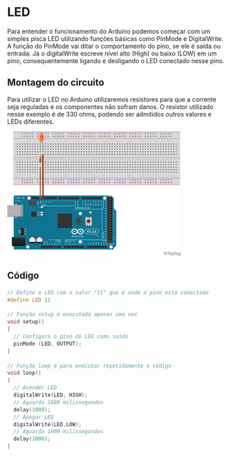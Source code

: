 # LED

Para entender o funcionamento do Arduino podemos começar com um simples pisca LED utilizando funções básicas como PinMode e DigitalWrite. A função do PinMode vai ditar o comportamento do pino, se ele é saída ou entrada. Já o digitalWrite escreve nível alto (High) ou baixo (LOW) em um pino, consequentemente ligando e desligando o LED conectado nesse pino.

## Montagem do circuito

Para utilizar o LED no Arduino utilizaremos resistores para que a corrente seja reguladas e os componentes não sofram danos. O resistor utilizado nesse exemplo é de 330 ohms, podendo ser admitidos outros valores e LEDs diferentes.

<img src = "led.png" alt = "Circuito LED" width = 400 />          

## Código

```C
// Define o LED com o valor "11" que é onde o pino está conectado
#define LED 11

// Função setup é executada apenas uma vez
void setup()
{
  // Configura o pino do LED como saída
  pinMode (LED, OUTPUT);
}

// Função loop é para executar repetidamente o código
void loop()
{
  // Acender LED
  digitalWrite(LED, HIGH);
  // Aguarda 1000 milissegundos
  delay(1000);
  // Apagar LED
  digitalWrite(LED,LOW);
  // Aguarda 1000 milissegundos
  delay(1000);
}
```
